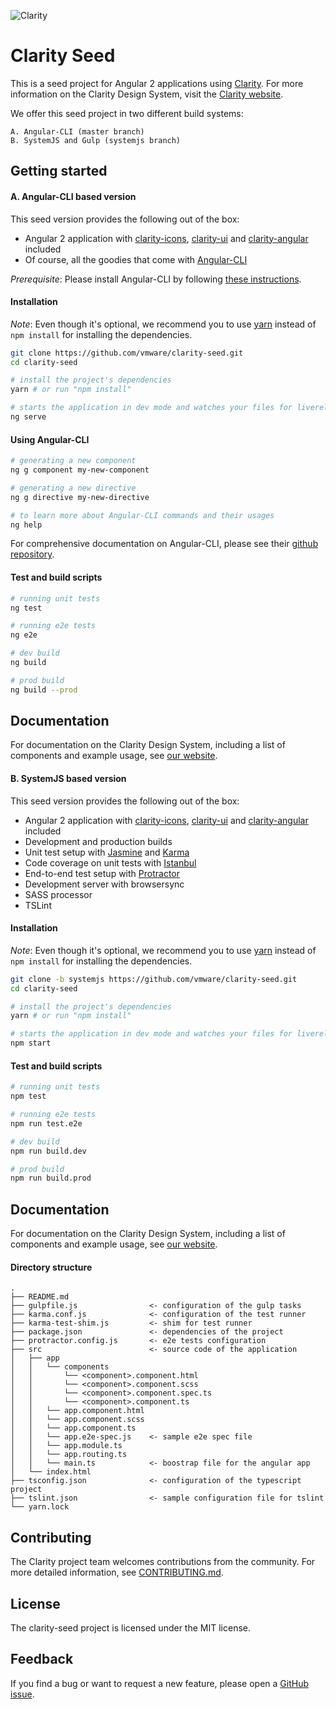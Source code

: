 ![Clarity](logo.png)

Clarity Seed
============
This is a seed project for Angular 2 applications using [Clarity](https://github.com/vmware/clarity). For more information on the Clarity Design System, visit the [Clarity website](https://vmware.github.io/clarity/).

We offer this seed project in two different build systems:

    A. Angular-CLI (master branch)
    B. SystemJS and Gulp (systemjs branch)

Getting started
----------------------------------

#### A. Angular-CLI based version

This seed version provides the following out of the box:

- Angular 2 application with [clarity-icons](https://www.npmjs.com/package/clarity-icons), [clarity-ui](https://www.npmjs.com/package/clarity-ui) and [clarity-angular](https://www.npmjs.com/package/clarity-angular) included
- Of course, all the goodies that come with [Angular-CLI](https://github.com/angular/angular-cli#generating-and-serving-an-angular2-project-via-a-development-server)


*Prerequisite*: Please install Angular-CLI by following [these instructions](https://github.com/angular/angular-cli#installation).

#### Installation

*Note*: Even though it's optional, we recommend you to use [yarn](https://yarnpkg.com/) instead of `npm install` for installing the dependencies.

```bash
git clone https://github.com/vmware/clarity-seed.git
cd clarity-seed

# install the project's dependencies
yarn # or run "npm install" 

# starts the application in dev mode and watches your files for livereload
ng serve
```

#### Using Angular-CLI
```bash
# generating a new component
ng g component my-new-component

# generating a new directive
ng g directive my-new-directive

# to learn more about Angular-CLI commands and their usages
ng help
```

For comprehensive documentation on Angular-CLI, please see their [github repository](https://github.com/angular/angular-cli).

#### Test and build scripts

```bash
# running unit tests
ng test

# running e2e tests
ng e2e

# dev build
ng build

# prod build
ng build --prod
```

## Documentation



For documentation on the Clarity Design System, including a list of components and example usage, see [our website](https://vmware.github.io/clarity).


#### B. SystemJS based version

This seed version provides the following out of the box:

- Angular 2 application with [clarity-icons](https://www.npmjs.com/package/clarity-icons), [clarity-ui](https://www.npmjs.com/package/clarity-ui) and [clarity-angular](https://www.npmjs.com/package/clarity-angular) included
- Development and production builds
- Unit test setup with [Jasmine](https://jasmine.github.io/) and [Karma](https://karma-runner.github.io/)
- Code coverage on unit tests with [Istanbul](http://gotwarlost.github.io/istanbul/)
- End-to-end test setup with [Protractor](http://www.protractortest.org/)
- Development server with browsersync
- SASS processor
- TSLint

#### Installation
*Note*: Even though it's optional, we recommend you to use [yarn](https://yarnpkg.com/) instead of `npm install` for installing the dependencies.
```bash
git clone -b systemjs https://github.com/vmware/clarity-seed.git
cd clarity-seed

# install the project's dependencies
yarn # or run "npm install"

# starts the application in dev mode and watches your files for livereload
npm start
```

#### Test and build scripts
```bash
# running unit tests
npm test

# running e2e tests
npm run test.e2e

# dev build
npm run build.dev

# prod build
npm run build.prod
```

## Documentation

For documentation on the Clarity Design System, including a list of components and example usage, see [our website](https://vmware.github.io/clarity).

#### Directory structure
```
.
├── README.md
├── gulpfile.js                <- configuration of the gulp tasks
├── karma.conf.js              <- configuration of the test runner
├── karma-test-shim.js         <- shim for test runner
├── package.json               <- dependencies of the project
├── protractor.config.js       <- e2e tests configuration
├── src                        <- source code of the application
│   ├── app
│   │   └── components
│   │       └── <component>.component.html
│   │       └── <component>.component.scss
│   │       └── <component>.component.spec.ts
│   │       └── <component>.component.ts
│   │   └── app.component.html
│   │   └── app.component.scss
│   │   └── app.component.ts
│   │   └── app.e2e-spec.js    <- sample e2e spec file
│   │   └── app.module.ts
│   │   └── app.routing.ts
│   │   └── main.ts            <- boostrap file for the angular app
│   └── index.html
├── tsconfig.json              <- configuration of the typescript project
├── tslint.json                <- sample configuration file for tslint
└── yarn.lock
```


## Contributing

The Clarity project team welcomes contributions from the community. For more detailed information, see [CONTRIBUTING.md](CONTRIBUTING.md).

## License

The clarity-seed project is licensed under the MIT license.

## Feedback

If you find a bug or want to request a new feature, please open a [GitHub issue](https://github.com/vmware/clarity-seed/issues).
